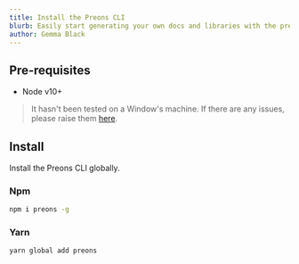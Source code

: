 ```yaml
---
title: Install the Preons CLI
blurb: Easily start generating your own docs and libraries with the preons cli
author: Gemma Black
---
```


## Pre-requisites

- Node v10+

> It hasn't been tested on a Window's machine. If there are any issues, please raise them [here](https://github.com/preons/preons/issues).

## Install

Install the Preons CLI globally.

### Npm

```bash
npm i preons -g
```

### Yarn

```bash
yarn global add preons
```
